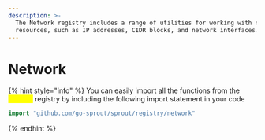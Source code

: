 ```yaml
---
description: >-
  The Network registry includes a range of utilities for working with network
  resources, such as IP addresses, CIDR blocks, and network interfaces.
---
```


# Network

{% hint style="info" %}
You can easily import all the functions from the <mark style="color:yellow;">`network`</mark> registry by including the following import statement in your code

```go
import "github.com/go-sprout/sprout/registry/network"
```
{% endhint %}
